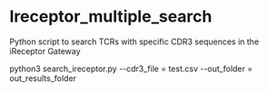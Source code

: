 # Ireceptor_multiple_search
Python script to search TCRs with specific CDR3 sequences in the iReceptor Gateway

python3 search_ireceptor.py --cdr3_file = test.csv --out_folder = out_results_folder
